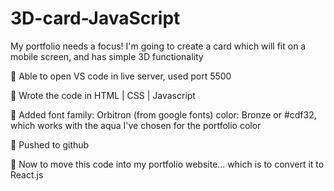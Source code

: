 # 3D-card-JavaScript

My portfolio needs a focus! I'm going to create a card which will fit on a mobile screen, and has simple 3D functionality 

🛵 Able to open VS code in live server, used port 5500

🛵 Wrote the code in HTML | CSS | Javascript

🛵 Added font family: Orbitron (from google fonts) color: Bronze or #cdf32, which works with the aqua I've chosen for the portfolio color

🛵 Pushed to github

🛵 Now to move this code into my portfolio website... which is to convert it to React.js
